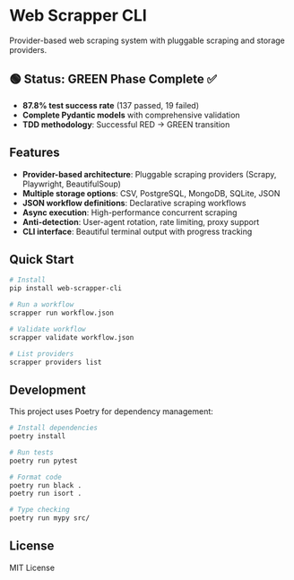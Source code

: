 # Web Scrapper CLI

Provider-based web scraping system with pluggable scraping and storage providers.

## 🟢 Status: GREEN Phase Complete ✅
- **87.8% test success rate** (137 passed, 19 failed)
- **Complete Pydantic models** with comprehensive validation
- **TDD methodology**: Successful RED → GREEN transition

## Features

- **Provider-based architecture**: Pluggable scraping providers (Scrapy, Playwright, BeautifulSoup)
- **Multiple storage options**: CSV, PostgreSQL, MongoDB, SQLite, JSON
- **JSON workflow definitions**: Declarative scraping workflows
- **Async execution**: High-performance concurrent scraping
- **Anti-detection**: User-agent rotation, rate limiting, proxy support
- **CLI interface**: Beautiful terminal output with progress tracking

## Quick Start

```bash
# Install
pip install web-scrapper-cli

# Run a workflow
scrapper run workflow.json

# Validate workflow
scrapper validate workflow.json

# List providers
scrapper providers list
```

## Development

This project uses Poetry for dependency management:

```bash
# Install dependencies
poetry install

# Run tests
poetry run pytest

# Format code
poetry run black .
poetry run isort .

# Type checking
poetry run mypy src/
```

## License

MIT License
